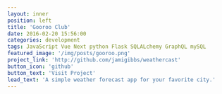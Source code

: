 ```yaml
---
layout: inner
position: left
title: 'Gooroo Club'
date: 2016-02-20 15:56:00
categories: development
tags: JavaScript Vue Next python Flask SQLALchemy GraphQL mySQL
featured_image: '/img/posts/gooroo.png'
project_link: 'http://github.com/jamigibbs/weathercast'
button_icon: 'github'
button_text: 'Visit Project'
lead_text: 'A simple weather forecast app for your favorite city.'
---
```

